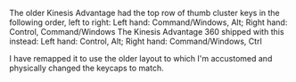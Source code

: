 The older Kinesis Advantage had the top row of thumb cluster keys in the following order, left to right:
Left hand: Command/Windows, Alt; Right hand: Control, Command/Windows
The Kinesis Advantage 360 shipped with this instead:
Left hand: Control, Alt; Right hand: Command/Windows, Ctrl

I have remapped it to use the older layout to which I'm accustomed and physically changed the keycaps to match.
